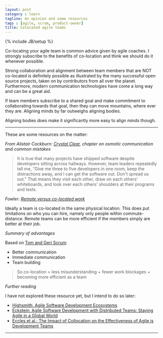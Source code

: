 ```yaml
---
layout: post
category : learn
tagline: An opinion and some resources
tags : [agile, scrum, product-owner]
title: Colocated agile teams
---
```


{% include JB/setup %}

Co-locating your agile team is common advice given by agile coaches.
I strongly subscribe to the benefits of co-location 
and think we should do it whenever possible.

Strong collaboration and alignment between team members 
that are NOT co-located is definitely possible 
as illustrated by the many successful open source projects, 
taken on by contributors from all over the planet. 
Furthermore, modern communication technologies have come a long way and can be a great aid.

If team members subscribe to a shared goal and 
make commitment to collaborating towards that goal,
then they can move mountains, where ever they are.
Aligning minds by far outweighs aligning bodies.

Aligning bodies does make it significantly more easy to align minds though.

---

These are some resources on the matter:

*From Alistair Cockburn: [Crystal Clear], chapter on osmotic communication and common mistakes*

> It is true that many projects have shipped software despite developers sitting across hallways. However, team leaders repeatedly tell me, “Give me three to five developers in one room, keep the distractions away, and I can get the software out. Don't spread us out.” That means they visit each other, draw on each others' whiteboards, and look over each others' shoulders at their programs and tests.

*Fowler: [Remote versus co-located work]*

Ideally a team is co-located in the same physical location. 
This does put limitations on who you can hire, namely only people within commute-distance.
Remote teams can be more efficient if the members simply are better at their job.


*Summary of advantages*

Based on [Tom and Geri Scrum]:

 * Better communication
 * Immediate communication
 * Team building

> So co-location = less misunderstanding + fewer work blockages + becoming more efficient as a team

*Further reading*

I have not explored these resource yet, but I intend to do so later:
 
 * [Highsmith, Agile Software Development Ecosystems]
 * [Eckstein: Agile Software Development with Distributed Teams: Staying Agile in a Global World]
 * [Eccles et al.: The Impact of Collocation on the Effectiveness of Agile is Development Teams]




---


 [Crystal Clear]: http://my.safaribooksonline.com/book/software-engineering-and-development/project-management/0201699478/applied-the-seven-properties/ch02lev1sec3#X2ludGVybmFsX0h0bWxWaWV3P3htbGlkPTAyMDE2OTk0NzglMkZjaDA2bGV2MXNlYzImcXVlcnk9ZG9vcg==
 [Remote versus co-located work]: https://martinfowler.com/articles/remote-or-co-located.html
 [Tom and Geri Scrum]: http://www.tomandgeriscrum.com/tag/co-location/
 [Highsmith, Agile Software Development Ecosystems]: http://my.safaribooksonline.com/book/software-engineering-and-development/agile-development/0201760436
 [Eckstein: Agile Software Development with Distributed Teams: Staying Agile in a Global World]: http://my.safaribooksonline.com/book/software-engineering-and-development/agile-development/9780133492385
 [Eccles et al.: The Impact of Collocation on the Effectiveness of Agile is Development Teams]: https://www.google.nl/url?sa=t&rct=j&q=&esrc=s&source=web&cd=8&cad=rja&uact=8&ved=0ahUKEwiI0Mayh9HRAhVEWxoKHadtBXkQFghIMAc&url=http%3A%2F%2Fibimapublishing.com%2Farticles%2FCIBIMA%2F2010%2F959194%2F959194.pdf&usg=AFQjCNEvgL8hMTtmMCXTIQtI9EsQEVTZRw&sig2=RN05nJvsOG5WYsoGbkbbJA&bvm=bv.144224172,d.d24



 

